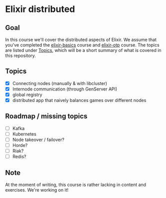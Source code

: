# Elixir distributed

## Goal

In this course we'll cover the distributed aspects of Elixir. We assume that you've completed the [elixir-basics](https://github.com/WannesFransen1994/elixir-basics) course and [elixir-otp](https://github.com/WannesFransen1994/elixir-otp) course. The topics are listed under [Topics](#topics), which will be a short summary of what is covered in this repository.

## Topics

- [X] Connecting nodes (manually & with libcluster)
- [X] Internode communication (through GenServer API)
- [X] global registry
- [X] distributed app that naively balances games over different nodes

## Roadmap / missing topics

- [ ] Kafka
- [ ] Kubernetes
- [ ] Node takeover / failover?
- [ ] Horde?
- [ ] Riak?
- [ ] Redis?

## Note

At the moment of writing, this course is rather lacking in content and exercises. We're working on it!
